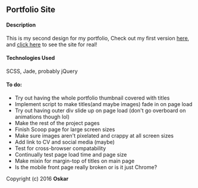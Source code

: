 ## Portfolio Site

#### Description
This is my second design for my portfolio, Check out my first version [here](https://github.com/OskarRadon/Oskar-Radon-site), and [click here](http://oskarradon.com) to see the site for real!

#### Technologies Used

SCSS, Jade, probably jQuery

#### To do:
- Try out having the whole portfolio thumbnail covered with titles
- Implement script to make titles(and maybe images) fade in on page load
- Try out having outer div slide up on page load (don't go overboard on animations though lol)
- Make the rest of the project pages
- Finish Scoop page for large screen sizes
- Make sure images aren't pixelated and crappy at all screen sizes
- Add link to CV and social media (maybe)
- Test for cross-browser compatability
- Continually test page load time and page size
- Make mixin for margin-top of titles on main page
- Is the mobile front page really broken or is it just Chrome?

Copyright (c) 2016 **Oskar**
